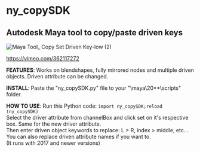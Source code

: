 # ny_copySDK
## Autodesk Maya tool to copy/paste driven keys

![Maya Tool_ Copy Set Driven Key-low (2)](https://user-images.githubusercontent.com/41262770/120473673-f3afa600-c3af-11eb-9968-708d62c0ead9.gif)

https://vimeo.com/362117272

**FEATURES**: Works on blendshapes, fully mirrored nodes and multiple driven objects. Driven attribute can be changed.

**INSTALL**: Paste the "ny_copySDK.py" file to your "\maya\20**\scripts" folder.

**HOW TO USE**: Run this Python code: `import ny_copySDK;reload (ny_copySDK)`  
Select the driver attribute from channelBox and click set on it's respective box. Same for the new driver attribute.  
Then enter driven object keywords to replace: L > R, index > middle, etc...  
You can also replace driven attribute names if you want to.  
(It runs with 2017 and newer versions)

